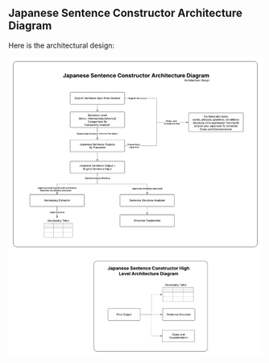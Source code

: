 ## Japanese Sentence Constructor Architecture Diagram

Here is the architectural design:  

![Architecture Diagram](images/Japanese-Sentence-Constructor-Architecture-Diagram.png)